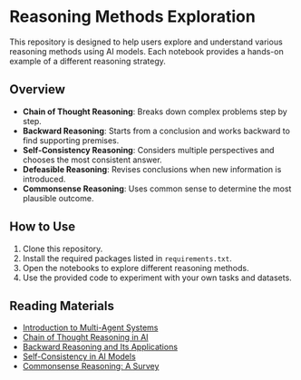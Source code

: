 # Reasoning Methods Exploration

This repository is designed to help users explore and understand various reasoning methods using AI models. Each notebook provides a hands-on example of a different reasoning strategy.

## Overview

- **Chain of Thought Reasoning**: Breaks down complex problems step by step.
- **Backward Reasoning**: Starts from a conclusion and works backward to find supporting premises.
- **Self-Consistency Reasoning**: Considers multiple perspectives and chooses the most consistent answer.
- **Defeasible Reasoning**: Revises conclusions when new information is introduced.
- **Commonsense Reasoning**: Uses common sense to determine the most plausible outcome.

## How to Use

1. Clone this repository.
2. Install the required packages listed in `requirements.txt`.
3. Open the notebooks to explore different reasoning methods.
4. Use the provided code to experiment with your own tasks and datasets.

## Reading Materials

- [Introduction to Multi-Agent Systems]( https://en.wikipedia.org/wiki/Multi-agent_system)
- [Chain of Thought Reasoning in AI](https://arxiv.org/abs/2201.11903)
- [Backward Reasoning and Its Applications](https://arxiv.org/abs/2308.07758)
- [Self-Consistency in AI Models](https://www.prompthub.us/blog/self-consistency-and-universal-self-consistency-prompting#:~:text=Self%2DConsistency%20Prompting%20is%20a,be%20approached%20in%20various%20ways.)
- [Commonsense Reasoning: A Survey]([https://example.com/commonsense-reasoning](https://en.wikipedia.org/wiki/Commonsense_reasoning))
